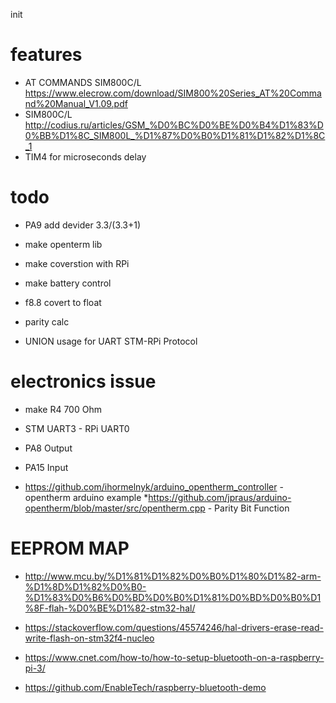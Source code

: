 init
# features
* AT COMMANDS SIM800C/L https://www.elecrow.com/download/SIM800%20Series_AT%20Command%20Manual_V1.09.pdf
* SIM800C/L http://codius.ru/articles/GSM_%D0%BC%D0%BE%D0%B4%D1%83%D0%BB%D1%8C_SIM800L_%D1%87%D0%B0%D1%81%D1%82%D1%8C_1
* TIM4 for microseconds delay 
# todo

* PA9 add devider 3.3/(3.3+1)

* make openterm lib
* make coverstion with RPi
* make battery control

* f8.8 covert to float
* parity calc

* UNION usage for UART STM-RPi Protocol

# electronics issue
* make R4 700 Ohm
* STM UART3 - RPi UART0

* PA8 Output
* PA15 Input



* https://github.com/ihormelnyk/arduino_opentherm_controller - opentherm arduino example
*https://github.com/jpraus/arduino-opentherm/blob/master/src/opentherm.cpp - Parity Bit Function


# EEPROM MAP

* http://www.mcu.by/%D1%81%D1%82%D0%B0%D1%80%D1%82-arm-%D1%8D%D1%82%D0%B0-%D1%83%D0%B6%D0%BD%D0%B0%D1%81%D0%BD%D0%B0%D1%8F-flah-%D0%BE%D1%82-stm32-hal/
* https://stackoverflow.com/questions/45574246/hal-drivers-erase-read-write-flash-on-stm32f4-nucleo




* https://www.cnet.com/how-to/how-to-setup-bluetooth-on-a-raspberry-pi-3/
* https://github.com/EnableTech/raspberry-bluetooth-demo